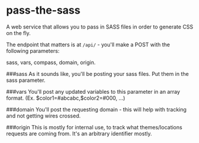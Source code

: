 pass-the-sass
=============

A web service that allows you to pass in SASS files in order to generate CSS on the fly.


The endpoint that matters is at `/api/` - you'll make a POST with the following parameters:

sass, vars, compass, domain, origin.


###sass
As it sounds like, you'll be posting your sass files. Put them in the sass parameter.

###vars
You'll post any updated variables to this parameter in an array format. (Ex. $color1=#abcabc,$color2=#000, ...)

###domain
You'll post the requesting domain - this will help with tracking and not getting wires crossed.

###origin
This is mostly for internal use, to track what themes/locations requests are coming from. It's an arbitrary identifier mostly.

